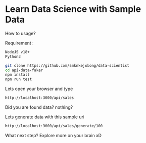 # Learn Data Science with Sample Data
How to usage?

Requirement :

```bash
NodeJS v18+
Python3
```

```bash
git clone https://github.com/smknkejobong/data-scientist
cd api-data-faker
npm install
npm run test
```

Lets open your browser and type
```bash
http://localhost:3000/api/sales
```
Did you are found data?
nothing?

Lets generate data with this sample uri
```bash
http://localhost:3000/api/sales/generate/100
```

What next step?
Explore more on your brain xD